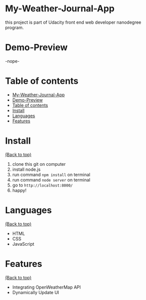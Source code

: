 <!-- Add banner here -->


# My-Weather-Journal-App

<!-- Describe your project in brief -->
this project is part of Udacity front end web developer nanodegree program.

# Demo-Preview

<!-- Add a demo for your project -->
-nope-

# Table of contents

- [My-Weather-Journal-App](#my-weather-journal-app)
- [Demo-Preview](#demo-preview)
- [Table of contents](#table-of-contents)
- [Install](#install)
- [Languages](#languages)
- [Features](#features)

# Install
[(Back to top)](#table-of-contents)

1. clone this git on computer
2. install node.js
3. run command `npm install` on terminal
4. run command `node server` on terminal
5. go to `http://localhost:8000/`
6. happy!

# Languages
[(Back to top)](#table-of-contents)

- HTML
- CSS
- JavaScript

# Features
[(Back to top)](#table-of-contents)

- Integrating OpenWeatherMap API
- Dynamically Update UI
